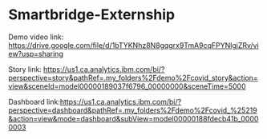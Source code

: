 # Smartbridge-Externship
Demo video link: https://drive.google.com/file/d/1bTYKNhz8N8gqgrx9TmA9cqFPYNlgjZRv/view?usp=sharing

Story link: https://us1.ca.analytics.ibm.com/bi/?perspective=story&pathRef=.my_folders%2Fdemo%2Fcovid_story&action=view&sceneId=model00000189037f6796_00000000&sceneTime=5000

Dashboard link:https://us1.ca.analytics.ibm.com/bi/?perspective=dashboard&pathRef=.my_folders%2Fdemo%2Fcovid_%25219&action=view&mode=dashboard&subView=model00000188fdecb41b_00000003
